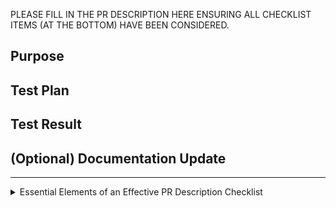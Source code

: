 <!-- markdownlint-disable -->
PLEASE FILL IN THE PR DESCRIPTION HERE ENSURING ALL CHECKLIST ITEMS (AT THE BOTTOM) HAVE BEEN CONSIDERED.

## Purpose

## Test Plan

## Test Result

## (Optional) Documentation Update

---
<details>
<summary> Essential Elements of an Effective PR Description Checklist </summary>

- [ ] The purpose of the PR, such as "Fix some issue (link existing issues this PR will resolve)".
- [ ] The test plan, such as providing test command.
- [ ] The test results, such as pasting the results comparison before and after, or e2e results
- [ ] (Optional) The necessary documentation update, such as updating `supported_models.md` and `examples` for a new model.
</details>
